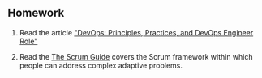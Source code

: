 
## Homework

1. Read the article ["DevOps: Principles, Practices, and DevOps Engineer Role"](https://www.altexsoft.com/blog/engineering/devops-principles-practices-and-devops-engineer-role/)

2. Read the [The Scrum Guide](https://www.scrumguides.org/scrum-guide.html) covers the Scrum framework within which people can address complex adaptive problems.
